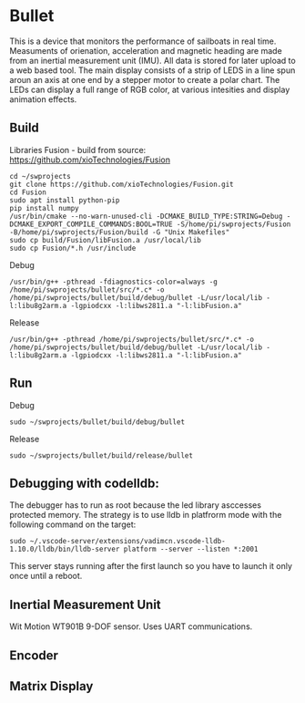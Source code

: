 # Bullet
This is a device that monitors the  performance of sailboats in real time. Measuments of orienation, acceleration and magnetic heading are made from an inertial measurement unit (IMU). All data is stored for later upload to a web based tool. The main display consists of a strip of LEDS in a line spun aroun an axis at one end by a stepper motor to create a polar chart. The LEDs can display a full range of RGB color, at various intesities and display animation effects.
## Build 
Libraries
Fusion - build from source: https://github.com/xioTechnologies/Fusion
```
cd ~/swprojects
git clone https://github.com/xioTechnologies/Fusion.git
cd Fusion
sudo apt install python-pip
pip install numpy
/usr/bin/cmake --no-warn-unused-cli -DCMAKE_BUILD_TYPE:STRING=Debug -DCMAKE_EXPORT_COMPILE_COMMANDS:BOOL=TRUE -S/home/pi/swprojects/Fusion -B/home/pi/swprojects/Fusion/build -G "Unix Makefiles"
sudo cp build/Fusion/libFusion.a /usr/local/lib
sudo cp Fusion/*.h /usr/include
```
Debug

``
/usr/bin/g++ -pthread -fdiagnostics-color=always -g /home/pi/swprojects/bullet/src/*.c* -o /home/pi/swprojects/bullet/build/debug/bullet -L/usr/local/lib -l:libu8g2arm.a -lgpiodcxx -l:libws2811.a "-l:libFusion.a"
``

Release

``
/usr/bin/g++ -pthread /home/pi/swprojects/bullet/src/*.c* -o /home/pi/swprojects/bullet/build/debug/bullet -L/usr/local/lib -l:libu8g2arm.a -lgpiodcxx -l:libws2811.a "-l:libFusion.a"
``

## Run 

Debug

``
sudo ~/swprojects/bullet/build/debug/bullet
``

Release

``
sudo ~/swprojects/bullet/build/release/bullet
``


## Debugging with codelldb:
The debugger has to run as root because the led library asccesses protected memory. The strategy is to use lldb in platfrorm mode with the following command on the target:

`sudo ~/.vscode-server/extensions/vadimcn.vscode-lldb-1.10.0/lldb/bin/lldb-server platform --server --listen *:2001`

This server stays running after the first launch so you have to launch it only once until a reboot.


## Inertial Measurement Unit
Wit Motion WT901B 9-DOF sensor. Uses UART communications.
## Encoder

## Matrix Display


